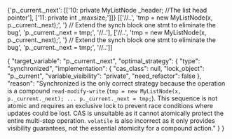 {'p._current._next': [['10:     private MyListNode _header;    //The list head pointer'], ['11:     private int _maxsize;']]}
[['//..', 'tmp = new MyListNode(x, p._current._next);', '} // Extend the synch block one stmt to eliminate the bug', 'p._current._next = tmp;', '//..'], ['//..', 'tmp = new MyListNode(x, p._current._next);', '} // Extend the synch block one stmt to eliminate the bug', 'p._current._next = tmp;', '//..']]

{
  "target_variable": "p._current._next",
  "optimal_strategy": {
    "type": "synchronized",
    "implementation": {
      "cas_class": null,
      "lock_object": "p._current",
      "variable_visibility": "private",
      "need_refactor": false
    },
    "reason": "Synchronized is the only correct strategy because the operation is a compound `read-modify-write` (`tmp = new MyListNode(x, p._current._next); ... p._current._next = tmp;`). This sequence is not atomic and requires an exclusive lock to prevent race conditions where updates could be lost. CAS is unsuitable as it cannot atomically protect the entire multi-step operation. `volatile` is also incorrect as it only provides visibility guarantees, not the essential atomicity for a compound action."
  }
}